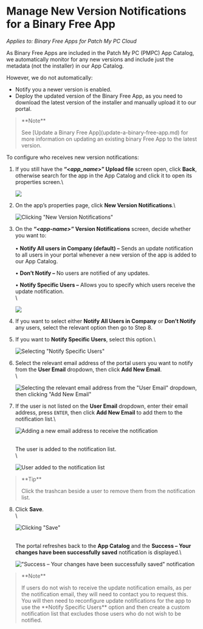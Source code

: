 # Manage New Version Notifications for a Binary Free App

_Applies to: Binary Free Apps for Patch My PC Cloud_

As Binary Free Apps are included in the Patch My PC (PMPC) App Catalog, we automatically monitor for any new versions and include just the metadata (not the installer) in our App Catalog.

However, we do not automatically:

* Notify you a newer version is enabled.
* Deploy the updated version of the Binary Free App, as you need to download the latest version of the installer and manually upload it to our portal.

> \*\*Note\*\*
>
> See \[Update a Binary Free App]\(update-a-binary-free-app.md) for more information on updating an existing binary Free App to the latest version.

To configure who receives new version notifications:

1.  If you still have the **“<**_**app\_name**_**>” Upload file** screen open, click **Back**, otherwise search for the app in the App Catalog and click it to open its properties screen.\\

    ![](/_images/image-(2051).png)
2.  On the app’s properties page, click **New Version Notifications**.\\

    ![Clicking "New Version Notifications"](/_images/image-(2052).png)
3.  On the **“**_**\<app-name>”**_**&#x20;Version Notifications** screen, decide whether you want to:\
    \
    • **Notify All users in Company (default) –** Sends an update notification to all users in your portal whenever a new version of the app is added to our App Catalog.

    • **Don’t Notify –** No users are notified of any updates.

    • **Notify Specific Users –** Allows you to specify which users receive the update notification.\
    \\

    ![](/_images/image-(2053).png)
4. If you want to select either **Notify All Users in Company** or **Don’t Notify** any users, select the relevant option then go to Step 8.
5.  If you want to **Notify Specific Users**, select this option.\\

    ![Selecting "Notify Specific Users"](/_images/image-(2054).png)
6.  Select the relevant email address of the portal users you want to notify from the **User Email** dropdown, then click **Add New Email**.\
    \\

    ![Selecting the relevant email address from the "User Email" dropdown, then clicking "Add New Email"](/_images/image-(2055).png)
7.  If the user is not listed on the **User Email** dropdown, enter their email address, press `ENTER`, then click **Add New Email** to add them to the notification list.\\

    ![Adding a new email address to receive the notification](/_images/image-(2056).png)

    \
    The user is added to the notification list.\
    \\

    ![User added to the notification list](/_images/image-(2057).png)

> \*\*Tip\*\*
>
> Click the trashcan beside a user to remove them from the notification list.

8.  Click **Save**.\
    \\

    ![Clicking "Save"](/_images/image-(2058).png)

    \
    The portal refreshes back to the **App Catalog** and the **Success – Your changes have been successfully saved** notification is displayed.\\

    !["Success – Your changes have been successfully saved" notification](/_images/image-(2059).png)

> \*\*Note\*\*
>
> If users do not wish to receive the update notification emails, as per the notification email, they will need to contact you to request this. You will then need to reconfigure update notifications for the app to use the \*\*Notify Specific Users\*\* option and then create a custom notification list that excludes those users who do not wish to be notified.